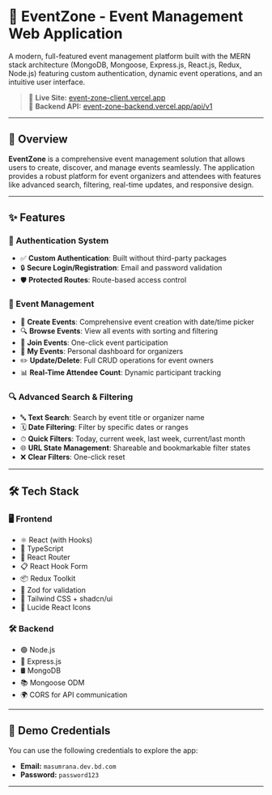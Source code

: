 # 🎉 EventZone - Event Management Web Application

A modern, full-featured event management platform built with the MERN stack architecture (MongoDB, Mongoose, Express.js, React.js, Redux, Node.js) featuring custom authentication, dynamic event operations, and an intuitive user interface.

> 🔗 **Live Site:** [event-zone-client.vercel.app](https://event-zone-client.vercel.app)  
> 🔗 **Backend API:** [event-zone-backend.vercel.app/api/v1](https://event-zone-backend.vercel.app/api/v1)

---

## 🌟 Overview

**EventZone** is a comprehensive event management solution that allows users to create, discover, and manage events seamlessly. The application provides a robust platform for event organizers and attendees with features like advanced search, filtering, real-time updates, and responsive design.

---

## ✨ Features

### 🔐 Authentication System

- ✅ **Custom Authentication**: Built without third-party packages
- 🔒 **Secure Login/Registration**: Email and password validation
- 🛡 **Protected Routes**: Route-based access control

### 🎪 Event Management

- 📅 **Create Events**: Comprehensive event creation with date/time picker
- 🔍 **Browse Events**: View all events with sorting and filtering
- 👥 **Join Events**: One-click event participation
- 📂 **My Events**: Personal dashboard for organizers
- ✏️ **Update/Delete**: Full CRUD operations for event owners
- 📊 **Real-Time Attendee Count**: Dynamic participant tracking

### 🔍 Advanced Search & Filtering

- 🔤 **Text Search**: Search by event title or organizer name
- 🗓 **Date Filtering**: Filter by specific dates or ranges
- ⏱ **Quick Filters**: Today, current week, last week, current/last month
- 🌐 **URL State Management**: Shareable and bookmarkable filter states
- ❌ **Clear Filters**: One-click reset

---

## 🛠 Tech Stack

### 🖥 Frontend

- ⚛️ React (with Hooks)
- 🧠 TypeScript
- 🔁 React Router
- 📋 React Hook Form
- 📦 Redux Toolkit
- 🔐 Zod for validation
- 💅 Tailwind CSS + shadcn/ui
- 🎨 Lucide React Icons

### 🛠 Backend

- 🟢 Node.js
- 🚂 Express.js
- 🛢 MongoDB
- 📚 Mongoose ODM
- 🌍 CORS for API communication

---

## 🧪 Demo Credentials

You can use the following credentials to explore the app:

- **Email:** `masumrana.dev.bd.com`
- **Password:** `password123`

---
